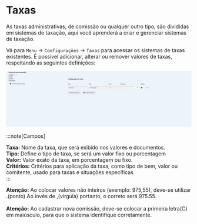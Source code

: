 # Taxas

As taxas administrativas, de comissão ou qualquer outro tipo, são divididas em sistemas de taxação, aqui você aprenderá a criar e gerenciar sistemas de taxação.

Vá para `Menu` -> `Configurações` -> `Taxas` para acessar os sistemas de taxas existentes.
É possível adicionar, alterar ou remover valores de taxas, respeitando as seguintes definições:

![Taxas](./assets/taxas.png)

:::note[Campos]

**Taxa:** Nome da taxa, que será exibido nos valores e documentos.<br />
**Tipo:** Define o tipo de taxa, se será um valor fixo ou porcentagem<br />
**Valor:** Valor exato da taxa, em porcentagem ou fixo.<br />
**Critérios:** Critérios para aplicação da taxa, como tipo de bem, valor ou comitente, usado para taxas e situações específicas <br />
:::

<div style={{ backgroundColor: "#fcc" }}>
<strong>Atenção:</strong> Ao colocar valores não inteiros (exemplo: 975,55), deve-se utilizar .(ponto) Ao invés de ,(vírgula) portanto, o correto será 975.55.
</div>

<br />

<div style={{ backgroundColor: "#fcc" }}>
<strong>Atenção:</strong> Ao cadastrar nova comissão, deve-se colocar a primeira letra(C) em maiúsculo, para que o sistema identifique corretamente.
</div>
